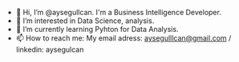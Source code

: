 - 👋 Hi, I’m @aysegullcan. I'm a Business Intelligence Developer.
- 👀 I’m interested in Data Science, analysis.
- 🌱 I’m currently learning Pyhton for Data Analysis.
- 📫 How to reach me: My email adress: aysegulllcan@gmail.com / linkedin: aysegulcan

<!---
aysegullcan/aysegullcan is a ✨ special ✨ repository because its `README.md` (this file) appears on your GitHub profile.
You can click the Preview link to take a look at your changes.
--->
